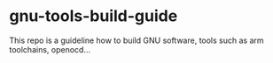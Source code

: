 # gnu-tools-build-guide
This repo is a guideline how to build GNU software, tools such as arm toolchains, openocd...
